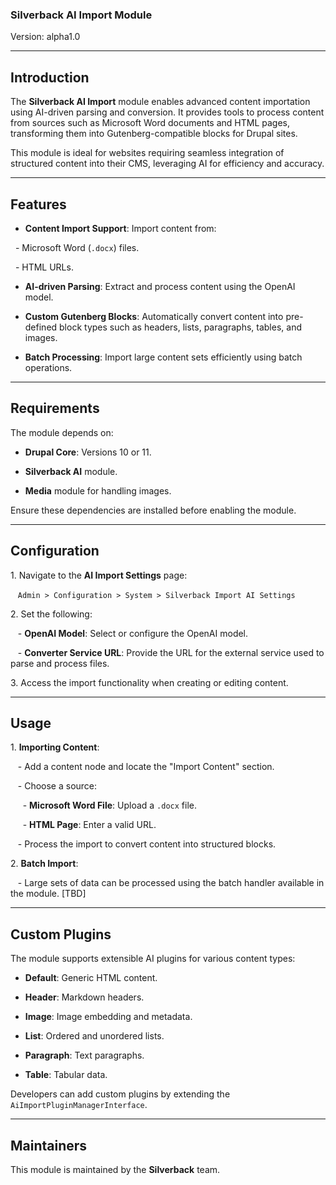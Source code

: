 ### Silverback AI Import Module

Version: alpha1.0

---

## Introduction

The **Silverback AI Import** module enables advanced content importation using AI-driven parsing and conversion. It provides tools to process content from sources such as Microsoft Word documents and HTML pages, transforming them into Gutenberg-compatible blocks for Drupal sites.

This module is ideal for websites requiring seamless integration of structured content into their CMS, leveraging AI for efficiency and accuracy.

---

## Features

- **Content Import Support**: Import content from:

  - Microsoft Word (`.docx`) files.

  - HTML URLs.

- **AI-driven Parsing**: Extract and process content using the OpenAI model.

- **Custom Gutenberg Blocks**: Automatically convert content into pre-defined block types such as headers, lists, paragraphs, tables, and images.

- **Batch Processing**: Import large content sets efficiently using batch operations.

---

## Requirements

The module depends on:

- **Drupal Core**: Versions 10 or 11.

- **Silverback AI** module.

- **Media** module for handling images.

Ensure these dependencies are installed before enabling the module.

---

## Configuration

1\. Navigate to the **AI Import Settings** page:  

   `Admin > Configuration > System > Silverback Import AI Settings`

2\. Set the following:

   - **OpenAI Model**: Select or configure the OpenAI model.

   - **Converter Service URL**: Provide the URL for the external service used to parse and process files.

3\. Access the import functionality when creating or editing content.

---

## Usage

1\. **Importing Content**:

   - Add a content node and locate the "Import Content" section.

   - Choose a source:

     - **Microsoft Word File**: Upload a `.docx` file.

     - **HTML Page**: Enter a valid URL.

   - Process the import to convert content into structured blocks.

2\. **Batch Import**:

   - Large sets of data can be processed using the batch handler available in the module. [TBD]

---

## Custom Plugins

The module supports extensible AI plugins for various content types:

- **Default**: Generic HTML content.

- **Header**: Markdown headers.

- **Image**: Image embedding and metadata.

- **List**: Ordered and unordered lists.

- **Paragraph**: Text paragraphs.

- **Table**: Tabular data.

Developers can add custom plugins by extending the `AiImportPluginManagerInterface`.

---

## Maintainers

This module is maintained by the **Silverback** team.
